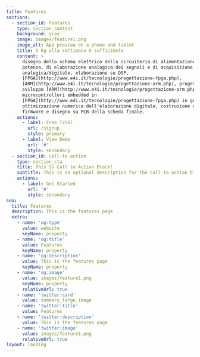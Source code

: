 ```yaml
---
title: Features
sections:
  - section_id: features
    type: section_content
    background: gray
    image: images/feature1.png
    image_alt: App preview on a phone and tablet
    title: 1 Kg alla settimana è sufficiente
    content: >
      disegno dello schema elettrico della circuiteria di alimentazione, di
      potenza, di elaborazione analogica dei segnali e di acquisizione
      analogica/digitale, elaborazione su DSP,
      [FPGA](http://www.e4i.it/tecnologie/progettazione-fpga.php), 
      [ARM](http://www.e4i.it/tecnologie/progettazione-arm.php), progettazione e
      sviluppo [ARM](http://www.e4i.it/tecnologie/progettazione-arm.php) e
      microcontrollori embedded in
      [FPGA](http://www.e4i.it/tecnologie/progettazione-fpga.php) in genere,
      ottimizzazione numerica dell'elaborazione digitale, costruzione del
      firmware e disegno su PCB della scheda finale.
    actions:
      - label: Free Trial
        url: /signup
        style: primary
      - label: View Demo
        url: '#'
        style: secondary
  - section_id: call-to-action
    type: section_cta
    title: This Is Call to Action Block!
    subtitle: This is an optional description for the call to action block.
    actions:
      - label: Get Started
        url: '#'
        style: secondary
seo:
  title: Features
  description: This is the features page
  extra:
    - name: 'og:type'
      value: website
      keyName: property
    - name: 'og:title'
      value: Features
      keyName: property
    - name: 'og:description'
      value: This is the features page
      keyName: property
    - name: 'og:image'
      value: images/feature1.png
      keyName: property
      relativeUrl: true
    - name: 'twitter:card'
      value: summary_large_image
    - name: 'twitter:title'
      value: Features
    - name: 'twitter:description'
      value: This is the features page
    - name: 'twitter:image'
      value: images/feature1.png
      relativeUrl: true
layout: landing
---
```

